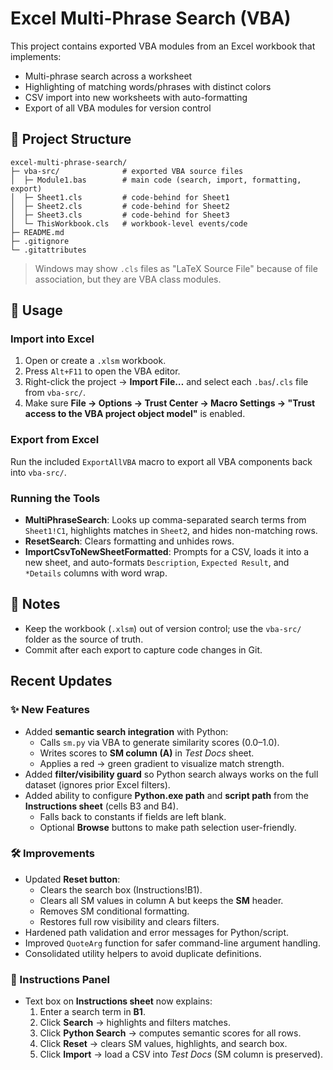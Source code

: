 # Excel Multi-Phrase Search (VBA)

This project contains exported VBA modules from an Excel workbook that implements:

- Multi-phrase search across a worksheet
- Highlighting of matching words/phrases with distinct colors
- CSV import into new worksheets with auto-formatting
- Export of all VBA modules for version control

## 📂 Project Structure
```
excel-multi-phrase-search/
├─ vba-src/              # exported VBA source files
│  ├─ Module1.bas        # main code (search, import, formatting, export)
│  ├─ Sheet1.cls         # code-behind for Sheet1
│  ├─ Sheet2.cls         # code-behind for Sheet2
│  ├─ Sheet3.cls         # code-behind for Sheet3
│  └─ ThisWorkbook.cls   # workbook-level events/code
├─ README.md
├─ .gitignore
└─ .gitattributes
```

> Windows may show `.cls` files as "LaTeX Source File" because of file association, but they are VBA class modules.

## 🚀 Usage

### Import into Excel
1. Open or create a `.xlsm` workbook.
2. Press `Alt+F11` to open the VBA editor.
3. Right-click the project → **Import File…** and select each `.bas`/`.cls` file from `vba-src/`.
4. Make sure **File → Options → Trust Center → Macro Settings → "Trust access to the VBA project object model"** is enabled.

### Export from Excel
Run the included `ExportAllVBA` macro to export all VBA components back into `vba-src/`.

### Running the Tools
- **MultiPhraseSearch**: Looks up comma-separated search terms from `Sheet1!C1`, highlights matches in `Sheet2`, and hides non-matching rows.
- **ResetSearch**: Clears formatting and unhides rows.
- **ImportCsvToNewSheetFormatted**: Prompts for a CSV, loads it into a new sheet, and auto-formats `Description`, `Expected Result`, and `*Details` columns with word wrap.

## 📝 Notes
- Keep the workbook (`.xlsm`) out of version control; use the `vba-src/` folder as the source of truth.
- Commit after each export to capture code changes in Git.

## Recent Updates

### ✨ New Features
- Added **semantic search integration** with Python:
  - Calls `sm.py` via VBA to generate similarity scores (0.0–1.0).
  - Writes scores to **SM column (A)** in *Test Docs* sheet.
  - Applies a red → green gradient to visualize match strength.
- Added **filter/visibility guard** so Python search always works on the full dataset (ignores prior Excel filters).
- Added ability to configure **Python.exe path** and **script path** from the **Instructions sheet** (cells B3 and B4).
  - Falls back to constants if fields are left blank.
  - Optional **Browse** buttons to make path selection user-friendly.

### 🛠 Improvements
- Updated **Reset button**:
  - Clears the search box (Instructions!B1).
  - Clears all SM values in column A but keeps the **SM** header.
  - Removes SM conditional formatting.
  - Restores full row visibility and clears filters.
- Hardened path validation and error messages for Python/script.
- Improved `QuoteArg` function for safer command-line argument handling.
- Consolidated utility helpers to avoid duplicate definitions.

### 📖 Instructions Panel
- Text box on **Instructions sheet** now explains:
  1. Enter a search term in **B1**.
  2. Click **Search** → highlights and filters matches.
  3. Click **Python Search** → computes semantic scores for all rows.
  4. Click **Reset** → clears SM values, highlights, and search box.
  5. Click **Import** → load a CSV into *Test Docs* (SM column is preserved).
